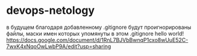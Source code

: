 # devops-netology
в будущем благодаря добавленному .gitignore будут проигнорированы файлы, маски имен которых упомянуты в этом .gitignore 
hello world!
https://docs.google.com/document/d/1RnL7BJVbBwnqP1cxo8wUuE52C-7wxK4xNqoOwLwbP9A/edit?usp=sharing
